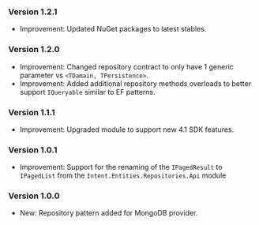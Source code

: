 ### Version 1.2.1

- Improvement: Updated NuGet packages to latest stables.

### Version 1.2.0

- Improvement: Changed repository contract to only have 1 generic parameter <TDomain> vs `<TDamain, TPersistence>`.
- Improvement: Added additional repository methods overloads to better support `IQueryable` similar to EF patterns.

### Version 1.1.1

- Improvement: Upgraded module to support new 4.1 SDK features.

### Version 1.0.1

- Improvement: Support for the renaming of the `IPagedResult` to `IPagedList` from the `Intent.Entities.Repositories.Api` module

### Version 1.0.0

- New: Repository pattern added for MongoDB provider.